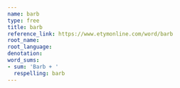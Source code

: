 ```yaml
---
name: barb
type: free
title: barb
reference_link: https://www.etymonline.com/word/barb
root_name: 
root_language: 
denotation: 
word_sums:
- sum: 'Barb + '
  respelling: barb
---
```

